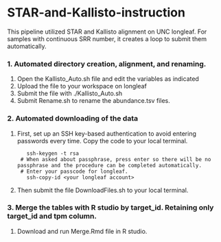 # STAR-and-Kallisto-instruction
This pipeline utilized STAR and Kallisto alignment on UNC longleaf. For samples with continuous SRR number, it creates a loop to submit them automatically.

### 1. Automated directory creation, alignment, and renaming. 
1) Open the Kallisto_Auto.sh file and edit the variables as indicated
2) Upload the file to your workspace on longleaf
3) Submit the file with ./Kallisto_Auto.sh
4) Submit Rename.sh to rename the abundance.tsv files.

### 2. Automated downloading of the data 
1) First, set up an SSH key-based authentication to avoid entering passwords every time. Copy the code to your local terminal.

          ssh-keygen -t rsa
        # When asked about passphrase, press enter so there will be no passphrase and the procedure can be completed automatically.
        # Enter your passcode for longleaf.
          ssh-copy-id <your longleaf account>

3) Then submit the file DownloadFiles.sh to your local terminal.
      
### 3. Merge the tables with R studio by target_id. Retaining only target_id and tpm column.
1) Download and run Merge.Rmd file in R studio. 

